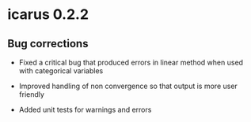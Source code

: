 # icarus 0.2.2

## Bug corrections

* Fixed a critical bug that produced errors in linear method when used with categorical variables

* Improved handling of non convergence so that output is more user friendly

* Added unit tests for warnings and errors
